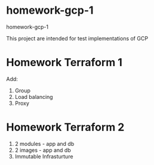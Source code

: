 # homework-gcp-1
homework-gcp-1

This project are intended for test implementations of GCP

# Homework Terraform 1
Add:
  1) Group
  2) Load balancing
  3) Proxy

# Homework Terraform 2
  1) 2 modules - app and db
  2) 2 images - app and db
  3) Immutable Infrasturture


